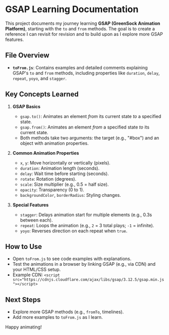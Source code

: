 # GSAP Learning Documentation

This project documents my journey learning **GSAP (GreenSock Animation Platform)**, starting with the `to` and `from` methods. The goal is to create a reference I can revisit for revision and to build upon as I explore more GSAP features.

## File Overview

- **`toFrom.js`**: Contains examples and detailed comments explaining GSAP's `to` and `from` methods, including properties like `duration`, `delay`, `repeat`, `yoyo`, and `stagger`.

## Key Concepts Learned

1. **GSAP Basics**

   - `gsap.to()`: Animates an element _from_ its current state _to_ a specified state.
   - `gsap.from()`: Animates an element _from_ a specified state _to_ its current state.
   - Both methods take two arguments: the target (e.g., "#box") and an object with animation properties.

2. **Common Animation Properties**

   - `x`, `y`: Move horizontally or vertically (pixels).
   - `duration`: Animation length (seconds).
   - `delay`: Wait time before starting (seconds).
   - `rotate`: Rotation (degrees).
   - `scale`: Size multiplier (e.g., 0.5 = half size).
   - `opacity`: Transparency (0 to 1).
   - `backgroundColor`, `borderRadius`: Styling changes.

3. **Special Features**
   - `stagger`: Delays animation start for multiple elements (e.g., 0.3s between each).
   - `repeat`: Loops the animation (e.g., `2` = 3 total plays; `-1` = infinite).
   - `yoyo`: Reverses direction on each repeat when `true`.

## How to Use

- Open `toFrom.js` to see code examples with explanations.
- Test the animations in a browser by linking GSAP (e.g., via CDN) and your HTML/CSS setup.
- Example CDN: `<script src="https://cdnjs.cloudflare.com/ajax/libs/gsap/3.12.5/gsap.min.js"></script>`

## Next Steps

- Explore more GSAP methods (e.g., `fromTo`, timelines).
- Add more examples to `toFrom.js` as I learn.

Happy animating!
